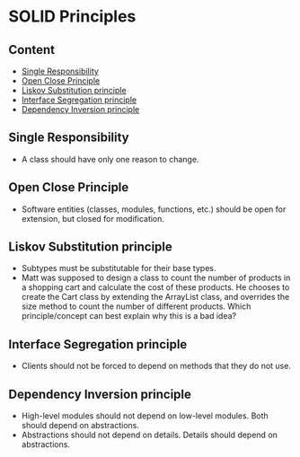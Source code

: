 # SOLID Principles

## Content
 - [Single Responsibility](#single-responsibility)
 - [Open Close Principle](#open-close-principle)
 - [Liskov Substitution principle](#liskov-substitution-principle)
 - [Interface Segregation principle](#interface-segregation-principle)
 - [Dependency Inversion principle](#dependency-inversion-principle)
 
 ## Single Responsibility
  - A class should have only one reason to change.
 
 ## Open Close Principle
  - Software entities (classes, modules, functions, etc.) should be open for extension, but closed for modification.
 
 ## Liskov Substitution principle
  - Subtypes must be substitutable for their base types.
  - Matt was supposed to design a class to count the number of products in a shopping cart and calculate the cost of these products. He chooses
to create the Cart class by extending the ArrayList class, and overrides the size method to count the number of different products. Which
principle/concept can best explain why this is a bad idea?
 
 ## Interface Segregation principle
  - Clients should not be forced to depend on methods that they do not use.
 
 ## Dependency Inversion principle
  - High-level modules should not depend on low-level modules. Both should depend on abstractions.
  - Abstractions should not depend on details. Details should depend on abstractions.
